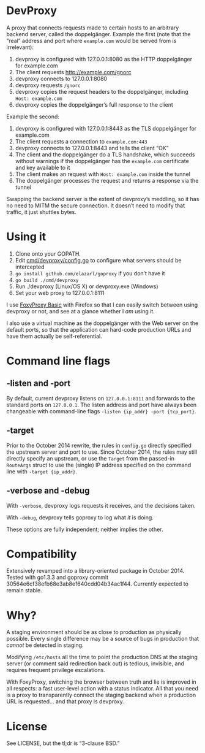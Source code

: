 # DevProxy

A proxy that connects requests made to certain hosts to an arbitrary backend
server, called the doppelgänger.  Example the first (note that the “real”
address and port where `example.com` would be served from is irrelevant):

1. devproxy is configured with 127.0.0.1:8080 as the HTTP doppelgänger for
   example.com
2. The client requests http://example.com/gnorc
3. devproxy connects to 127.0.0.1:8080
4. devproxy requests `/gnorc`
5. devproxy copies the request headers to the doppelgänger, including
   `Host: example.com`
6. devproxy copies the doppelgänger’s full response to the client

Example the second:

1. devproxy is configured with 127.0.0.1:8443 as the TLS doppelgänger for
   example.com
2. The client requests a connection to `example.com:443`
3. devproxy connects to 127.0.0.1:8443 and tells the client “OK”
4. The client and the doppelgänger do a TLS handshake, which succeeds
   without warnings if the doppelgänger has the `example.com` certificate and
   key available to it
5. The client makes an request with `Host: example.com` inside the tunnel
6. The doppelgänger processes the request and returns a response via the
   tunnel

Swapping the backend server is the extent of devproxy’s meddling, so it has no
need to MITM the secure connection.  It doesn’t need to modify that traffic,
it just shuttles bytes.


# Using it

1. Clone onto your GOPATH.
2. Edit [cmd/devproxy/config.go](./cmd/devproxy/config.go) to configure what
   servers should be intercepted
3. `go install github.com/elazarl/goproxy` if you don’t have it
4. `go build ./cmd/devproxy`
5. Run ./devproxy (Linux/OS X) or devproxy.exe (Windows)
6. Set your web proxy to 127.0.0.1:8111

I use [FoxyProxy Basic](http://getfoxyproxy.org) with Firefox so that I can
easily switch between using devproxy or not, and see at a glance whether I
_am_ using it.

I also use a virtual machine as the doppelgänger with the Web server on the
default ports, so that the application can hard-code production URLs and have
them actually be self-referential.


# Command line flags

## -listen and -port

By default, current devproxy listens on `127.0.0.1:8111` and forwards to the
standard ports on `127.0.0.1`.  The listen address and port have always been
changeable with command-line flags `-listen {ip_addr} -port {tcp_port}`.

## -target

Prior to the October 2014 rewrite, the rules in `config.go` directly specified
the upstream server and port to use.  Since October 2014, the rules may still
directly specify an upstream, or use the `Target` from the passed-in
`RouteArgs` struct to use the (single) IP address specified on the command
line with `-target {ip_addr}`.

## -verbose and -debug

With `-verbose`, devproxy logs requests it receives, and the decisions taken.

With `-debug`, devproxy tells goproxy to log what _it_ is doing.

These options are fully independent; neither implies the other.


# Compatibility

Extensively revamped into a library-oriented package in October 2014.  Tested
with go1.3.3 and goproxy commit 30564e6cf38efb68e3ab8ef640cdd04b34ac1f44.
Currently expected to remain stable.


# Why?

A staging environment should be as close to production as physically possible.
Every single difference may be a source of bugs in production that *cannot* be
detected in staging.

Modifying `/etc/hosts` all the time to point the production DNS at the staging
server (or comment said redirection back out) is tedious, invisible, and
requires frequent privilege escalations.

With FoxyProxy, switching the browser between truth and lie is improved in all
respects: a fast user-level action with a status indicator.  All that you need
is a proxy to transparently connect the staging backend when a production URL
is requested… and that proxy is devproxy.


# License

See LICENSE, but the tl;dr is “3-clause BSD.”
